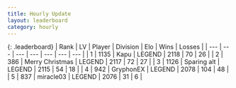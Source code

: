 ```yaml
---
title: Hourly Update
layout: leaderboard
category: hourly
---
```


{: .leaderboard}
| Rank | LV | Player | Division | Elo | Wins | Losses |
| --- | --- | --- | --- | --- | --- | --- |
| <span data-change="0">1</span> | 1135 | <span title="ID: 204953">Kapu</span> | LEGEND | <span data-change="0">2118</span> | <span data-change="0">70</span> | <span data-change="0">26</span> |
| <span data-change="0">2</span> | 386 | <span title="ID: 382502">Merry Christmas</span> | LEGEND | <span data-change="0">2117</span> | <span data-change="0">72</span> | <span data-change="0">27</span> |
| <span data-change="0">3</span> | 1126 | <span title="ID: 203132">Sparing alt</span> | LEGEND | <span data-change="0">2115</span> | <span data-change="0">54</span> | <span data-change="0">18</span> |
| <span data-change="3">4</span> | 942 | <span title="ID: 315148">GryphonEX</span> | LEGEND | <span data-change="12">2078</span> | <span data-change="2">104</span> | <span data-change="0">48</span> |
| <span data-change="-1">5</span> | 837 | <span title="ID: 416373">miracle03</span> | LEGEND | <span data-change="0">2076</span> | <span data-change="0">31</span> | <span data-change="0">6</span> |